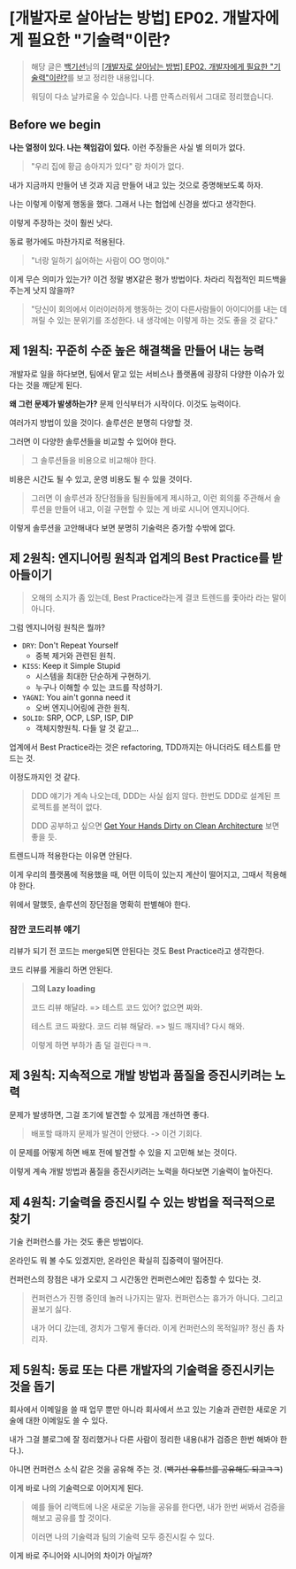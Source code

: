 # [개발자로 살아남는 방법] EP02. 개발자에게 필요한 "기술력"이란?

> 해당 글은 [백기선](https://www.youtube.com/channel/UCwjaZf1WggZdbczi36bWlBA)님의 [[개발자로 살아남는 방법] EP02. 개발자에게 필요한 "기술력"이란?](https://www.youtube.com/watch?v=L9RqNAc2GFk)를 보고 정리한 내용입니다.
>
> 워딩이 다소 날카로울 수 있습니다. 나름 만족스러워서 그대로 정리했습니다.

## Before we begin

**나는 열정이 있다. 나는 책임감이 있다.** 이런 주장들은 사실 별 의미가 없다.

> "우리 집에 황금 송아지가 있다" 랑 차이가 없다.

내가 지금까지 만들어 낸 것과 지금 만들어 내고 있는 것으로 증명해보도록 하자.

나는 이렇게 이렇게 행동을 했다. 그래서 나는 협업에 신경을 썼다고 생각한다.

이렇게 주장하는 것이 훨씬 낫다.

동료 평가에도 마찬가지로 적용된다.

> "너랑 일하기 싫어하는 사람이 OO 명이야."

이게 무슨 의미가 있는가? 이건 정말 병X같은 평가 방법이다. 차라리 직접적인 피드백을 주는게 낫지 않을까?

> "당신이 회의에서 이러이러하게 행동하는 것이 다른사람들이 아이디어를 내는 데 꺼릴 수 있는 분위기를 조성한다. 내 생각에는 이렇게 하는 것도 좋을 것 같다."

## 제 1원칙: 꾸준히 수준 높은 해결책을 만들어 내는 능력

개발자로 일을 하다보면, 팀에서 맡고 있는 서비스나 플랫폼에 굉장히 다양한 이슈가 있다는 것을 깨닫게 된다.

**왜 그런 문제가 발생하는가?** 문제 인식부터가 시작이다. 이것도 능력이다.

여러가지 방법이 있을 것이다. 솔루션은 분명히 다양할 것.

그러면 이 다양한 솔루션들을 비교할 수 있어야 한다.

> 그 솔루션들을 비용으로 비교해야 한다.

비용은 시간도 될 수 있고, 운영 비용도 될 수 있을 것이다.

> 그러면 이 솔루션과 장단점들을 팀원들에게 제시하고, 이런 회의룰 주관해서 솔루션을 만들어 내고, 이걸 구현할 수 있는 게 바로 시니어 엔지니어다.

이렇게 솔루션을 고안해내다 보면 분명히 기술력은 증가할 수밖에 없다.

## 제 2원칙: 엔지니어링 원칙과 업계의 Best Practice를 받아들이기

> 오해의 소지가 좀 있는데, Best Practice라는게 결코 트렌드를 좇아라 라는 말이 아니다.

그럼 엔지니어링 원칙은 뭘까?

- `DRY`: Don't Repeat Yourself
  - 중복 제거와 관련된 원칙.
- `KISS`: Keep it Simple Stupid
  - 시스템을 최대한 단순하게 구현하기.
  - 누구나 이해할 수 있는 코드를 작성하기.
- `YAGNI`: You ain't gonna need it
  - 오버 엔지니어링에 관한 원칙.
- `SOLID`: SRP, OCP, LSP, ISP, DIP
  - 객체지향원칙. 다들 알 것 같고...

업계에서 Best Practice라는 것은 refactoring, TDD까지는 아니더라도 테스트를 만드는 것.

이정도까지인 것 같다.

> DDD 얘기가 계속 나오는데, DDD는 사실 쉽지 않다. 한번도 DDD로 설계된 프로젝트를 본적이 없다.
>
> DDD 공부하고 싶으면 [Get Your Hands Dirty on Clean Architecture](http://www.yes24.com/Product/Goods/87753198) 보면 좋을 듯.

트렌드니까 적용한다는 이유면 안된다.

이게 우리의 플랫폼에 적용했을 때, 어떤 이득이 있는지 계산이 떨어지고, 그때서 적용해야 한다.

위에서 말했듯, 솔루션의 장단점을 명확히 판별해야 한다.

### 잠깐 코드리뷰 얘기

리뷰가 되기 전 코드는 merge되면 안된다는 것도 Best Practice라고 생각한다.

코드 리뷰를 게을리 하면 안된다.

> **그의 Lazy loading**
>
> 코드 리뷰 해달라. => 테스트 코드 있어? 없으면 짜와.
>
> 테스트 코드 짜왔다. 코드 리뷰 해달라. => 빌드 깨지네? 다시 해와.
>
> 이렇게 하면 부하가 좀 덜 걸린다ㅋㅋ.

## 제 3원칙: 지속적으로 개발 방법과 품질을 증진시키려는 노력

문제가 발생하면, 그걸 조기에 발견할 수 있게끔 개선하면 좋다.

> 배포할 때까지 문제가 발견이 안됐다. -> 이건 기회다.

이 문제를 어떻게 하면 배포 전에 발견할 수 있을 지 고민해 보는 것이다.

이렇게 계속 개발 방법과 품질을 증진시키려는 노력을 하다보면 기술력이 높아진다.

## 제 4원칙: 기술력을 증진시킬 수 있는 방법을 적극적으로 찾기

기술 컨퍼런스를 가는 것도 좋은 방법이다.

온라인도 뭐 볼 수도 있겠지만, 온라인은 확실히 집중력이 떨어진다.

컨퍼런스의 장점은 내가 오로지 그 시간동안 컨퍼런스에만 집중할 수 있다는 것.

> 컨퍼런스가 진행 중인데 놀러 나가지는 말자. 컨퍼런스는 휴가가 아니다. 그리고 꼴보기 싫다.
>
> 내가 어디 갔는데, 경치가 그렇게 좋더라. 이게 컨퍼런스의 목적일까? 정신 좀 차리자.

## 제 5원칙: 동료 또는 다른 개발자의 기술력을 증진시키는 것을 돕기

회사에서 이메일을 쓸 때 업무 뿐만 아니라 회사에서 쓰고 있는 기술과 관련한 새로운 기술에 대한 이메일도 쓸 수 있다.

내가 그걸 블로그에 잘 정리했거나 다른 사람이 정리한 내용(내가 검증은 한번 해봐야 한다.).

아니면 컨퍼런스 소식 같은 것을 공유해 주는 것. (~~백기선 유튜브를 공유해도 되고ㅋㅋ~~)

이게 바로 나의 기술력으로 이어지게 된다.

> 예를 들어 리액트에 나온 새로운 기능을 공유를 한다면, 내가 한번 써봐서 검증을 해보고 공유를 할 것이다.
>
> 이러면 나의 기술력과 팀의 기술력 모두 증진시킬 수 있다.

이게 바로 주니어와 시니어의 차이가 아닐까?
